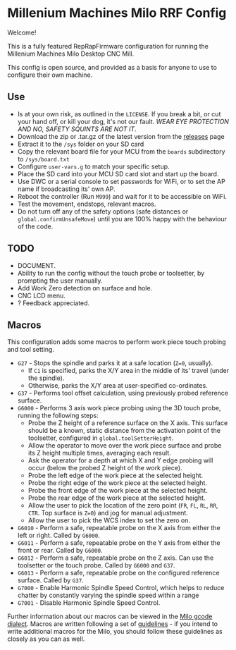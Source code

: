 # Millenium Machines Milo RRF Config
Welcome! 

This is a fully featured RepRapFirmware configuration for running the Millenium Machines Milo Desktop CNC Mill. 

This config is open source, and provided as a basis for anyone to use to configure their own machine.

## Use
* Is at your own risk, as outlined in the `LICENSE`. If you break a bit, or cut your hand off, or kill your dog, it's not our fault. *WEAR EYE PROTECTION AND NO, SAFETY SQUINTS ARE NOT IT*.
* Download the zip or .tar.gz of the latest version from the [releases](../../releases/latest) page
* Extract it to the `/sys` folder on your SD card
* Copy the relevant board file for your MCU from the `boards` subdirectory to `/sys/board.txt`
* Configure `user-vars.g` to match your specific setup.
* Place the SD card into your MCU SD card slot and start up the board.
* Use DWC or a serial console to set passwords for WiFi, or to set the AP name if broadcasting its' own AP.
* Reboot the controller (Run `M999`) and wait for it to be accessible on WiFi.
* Test the movement, endstops, relevant macros.
* Do not turn off any of the safety options (safe distances or `global.confirmUnsafeMove`) until you are 100% happy with the behaviour of the code.

## TODO
* DOCUMENT.
* Ability to run the config without the touch probe or toolsetter, by prompting the user manually.
* Add Work Zero detection on surface and hole.
* CNC LCD menu.
* ? Feedback appreciated.

## Macros
This configuration adds some macros to perform work piece touch probing and tool setting.
* `G27` - Stops the spindle and parks it at a safe location (`Z=0`, usually).
  - If `C1` is specified, parks the X/Y area in the middle of its' travel (under the spindle).
  - Otherwise, parks the X/Y area at user-specified co-ordinates.
* `G37` - Performs tool offset calculation, using previously probed reference surface.
* `G6000` - Performs 3 axis work piece probing using the 3D touch probe, running the following steps:
  - Probe the Z height of a reference surface on the X axis. This surface should be a known, static distance from the activation point of the toolsetter, configured in `global.toolSetterHeight`.
  - Allow the operator to move over the work piece surface and probe its Z height multiple times, averaging each result.
  - Ask the operator for a depth at which X and Y edge probing will occur (below the probed Z height of the work piece).
  - Probe the left edge of the work piece at the selected height.
  - Probe the right edge of the work piece at the selected height.
  - Probe the front edge of the work piece at the selected height.
  - Probe the rear edge of the work piece at the selected height.
  - Allow the user to pick the location of the zero point (`FR`, `FL`, `RL`, `RR`, `CTR`. Top surface is `Z=0`) and jog for manual adjustment.
  - Allow the user to pick the WCS index to set the zero on.
* `G6010` - Perform a safe, repeatable probe on the X axis from either the left or right. Called by `G6000`.
* `G6011` - Perform a safe, repeatable probe on the Y axis from either the front or rear. Called by `G6000`.
* `G6012` - Perform a safe, repeatable probe on the Z axis. Can use the toolsetter or the touch probe. Called by `G6000` and `G37`.
* `G6013` - Perform a safe, repeatable probe on the configured reference surface. Called by `G37`.
* `G7000` - Enable Harmonic Spindle Speed Control, which helps to reduce chatter by constantly varying the spindle speed within a range
* `G7001` - Disable Harmonic Spindle Speed Control.

Further information about our macros can be viewed in the [Milo gcode dialect](GCODE.md).
Macros are written following a set of [guidelines](MACROS.md) - if you intend to write additional macros for the Milo, you should follow these guidelines as closely as you can as well.
